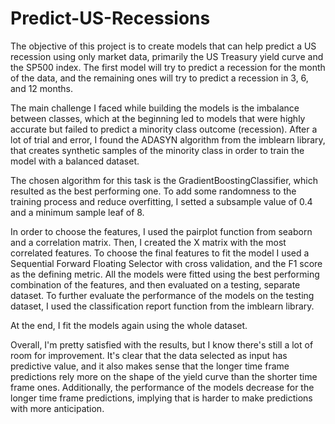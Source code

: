 # Predict-US-Recessions

The objective of this project is to create models that can help predict a US recession using only market data, primarily the US Treasury yield curve and the SP500 index. The first model will try to predict a recession for the month of the data, and the remaining ones will try to predict a recession in 3, 6, and 12 months.

The main challenge I faced while building the models is the imbalance between classes, which at the beginning led to models that were highly accurate but failed to predict a minority class outcome (recession). After a lot of trial and error, I found the ADASYN algorithm from the imblearn library, that creates synthetic samples of the minority class in order to train the model with a balanced dataset. 

The chosen algorithm for this task is the GradientBoostingClassifier, which resulted as the best performing one. To add some randomness to the training process and reduce overfitting, I setted a subsample value of 0.4 and a minimum sample leaf of 8.

In order to choose the features, I used the pairplot function from seaborn and a correlation matrix. Then, I created the X matrix with the most correlated features. To choose the final features to fit the model I used a Sequential Forward Floating Selector with cross validation, and the F1 score as the defining metric. All the models were fitted using the best performing combination of the features, and then evaluated on a testing, separate dataset. To further evaluate the performance of the models on the testing dataset, I used the classification report function from the imblearn library.

At the end, I fit the models again using the whole dataset.

Overall, I'm pretty satisfied with the results, but I know there's still a lot of room for improvement. It's clear that the data selected as input has predictive value, and it also makes sense that the longer time frame predictions rely more on the shape of the yield curve than the shorter time frame ones. Additionally, the performance of the models decrease for the longer time frame predictions, implying that is harder to make predictions with more anticipation. 
